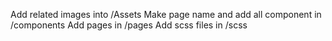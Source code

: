 Add related images into /Assets
Make page name and add all component in /components
Add pages in /pages
Add scss files in /scss
